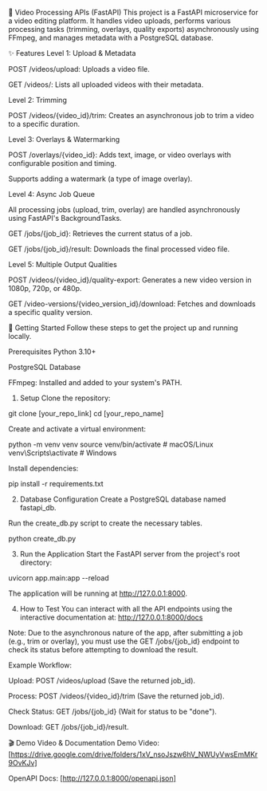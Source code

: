 🎥 Video Processing APIs (FastAPI)
This project is a FastAPI microservice for a video editing platform. It handles video uploads, performs various processing tasks (trimming, overlays, quality exports) asynchronously using FFmpeg, and manages metadata with a PostgreSQL database.

✨ Features
Level 1: Upload & Metadata

POST /videos/upload: Uploads a video file.

GET /videos/: Lists all uploaded videos with their metadata.

Level 2: Trimming

POST /videos/{video_id}/trim: Creates an asynchronous job to trim a video to a specific duration.

Level 3: Overlays & Watermarking

POST /overlays/{video_id}: Adds text, image, or video overlays with configurable position and timing.

Supports adding a watermark (a type of image overlay).

Level 4: Async Job Queue

All processing jobs (upload, trim, overlay) are handled asynchronously using FastAPI's BackgroundTasks.

GET /jobs/{job_id}: Retrieves the current status of a job.

GET /jobs/{job_id}/result: Downloads the final processed video file.

Level 5: Multiple Output Qualities

POST /videos/{video_id}/quality-export: Generates a new video version in 1080p, 720p, or 480p.

GET /video-versions/{video_version_id}/download: Fetches and downloads a specific quality version.

🚀 Getting Started
Follow these steps to get the project up and running locally.

Prerequisites
Python 3.10+

PostgreSQL Database

FFmpeg: Installed and added to your system's PATH.

1. Setup
Clone the repository:

git clone [your_repo_link]
cd [your_repo_name]

Create and activate a virtual environment:

python -m venv venv
source venv/bin/activate  # macOS/Linux
venv\Scripts\activate      # Windows

Install dependencies:

pip install -r requirements.txt

2. Database Configuration
Create a PostgreSQL database named fastapi_db.

Run the create_db.py script to create the necessary tables.

python create_db.py

3. Run the Application
Start the FastAPI server from the project's root directory:

uvicorn app.main:app --reload

The application will be running at http://127.0.0.1:8000.

4. How to Test
You can interact with all the API endpoints using the interactive documentation at:
http://127.0.0.1:8000/docs

Note: Due to the asynchronous nature of the app, after submitting a job (e.g., trim or overlay), you must use the GET /jobs/{job_id} endpoint to check its status before attempting to download the result.

Example Workflow:

Upload: POST /videos/upload (Save the returned job_id).

Process: POST /videos/{video_id}/trim (Save the returned job_id).

Check Status: GET /jobs/{job_id} (Wait for status to be "done").

Download: GET /jobs/{job_id}/result.

🎬 Demo Video & Documentation
Demo Video: [https://drive.google.com/drive/folders/1xV_nsoJszw6hV_NWUyVwsEmMKr9OvKJv]

OpenAPI Docs: [http://127.0.0.1:8000/openapi.json]
